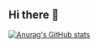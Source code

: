 ## Hi there 👋
[![Anurag's GitHub stats](https://github-readme-stats.vercel.app/api?username=segs101)](https://github.com/segs101/github-readme-stats)
<!--
**segs101/segs101** is a ✨ _special_ ✨ repository because its `README.md` (this file) appears on your GitHub profile.

Here are some ideas to get you started:

- 🔭 I’m currently working on ...
- 🌱 I’m currently learning ...
- 👯 I’m looking to collaborate on ...
- 🤔 I’m looking for help with ...
- 💬 Ask me about ...
- 📫 How to reach me: ...
- 😄 Pronouns: ...
- ⚡ Fun fact: ...
-->
